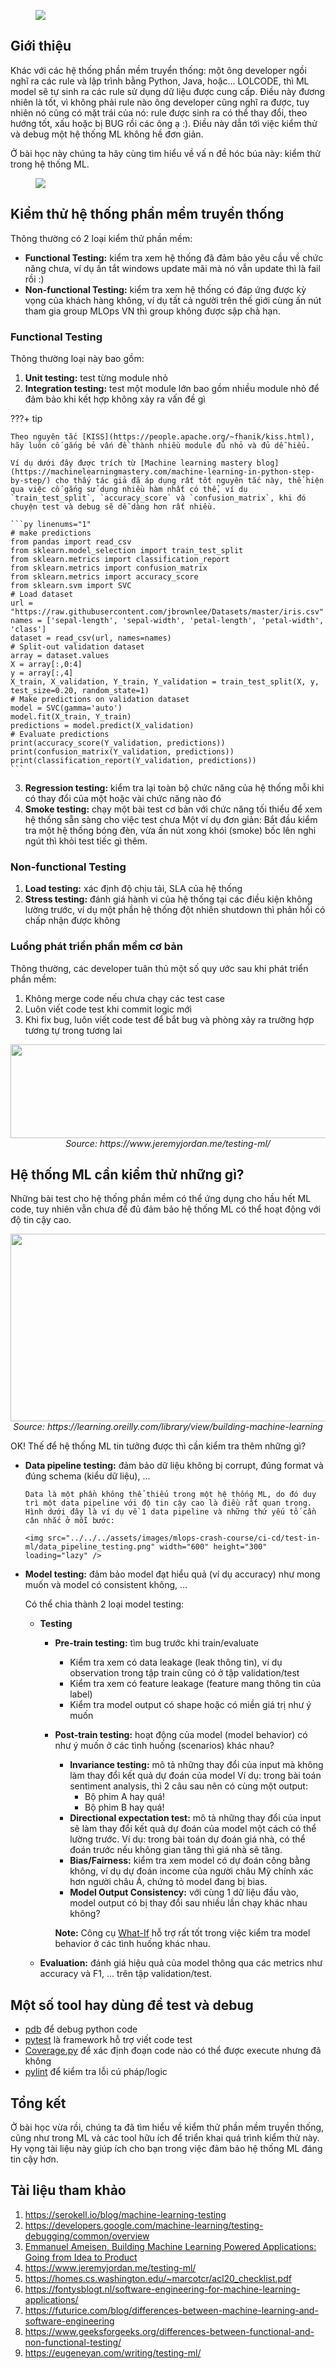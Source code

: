 <figure>
    <img src="../../../assets/images/mlops-crash-course/ci-cd/testing_meme.png" loading="lazy"/>
</figure>

## Giới thiệu

Khác với các hệ thống phần mềm truyển thống: một ông developer ngồi nghĩ ra các rule và lập trình bằng Python, Java, hoặc... LOLCODE, thì ML model sẽ tự sinh ra các rule sử dụng dữ liệu được cung cấp. Điều này đương nhiên là tốt, vì không phải rule nào ông developer cũng nghĩ ra được, tuy nhiên nó cũng có mặt trái của nó: rule được sinh ra có thể thay đổi, theo hướng tốt, xấu hoặc bị BUG rồi các ông ạ :). Điều này dẫn tới việc kiểm thử và debug một hệ thống ML không hề đơn giản.

Ở bài học này chúng ta hãy cùng tìm hiểu về vấ n đề hóc búa này: kiểm thử trong hệ thống ML.

[//]: # (```mermaid)

[//]: # (graph LR)

[//]: # (    n01[ ] --"Đầu vào"--> n1[Hệ thống phần mềm<br>truyền thống] --Kết quả--> n02[ ])

[//]: # (    n03[ ] --Thuật toán--> n1)

[//]: # (    n04[ ] --"Đầu vào"--> n2[Hệ thống<br>Machine Learning] --"Thuật toán<br>&#40;model&#41;"--> n05[ ])

[//]: # (    n06[ ] --Kết quả<br>mong muốn--> n2)

[//]: # (    style n01 height:0px;)

[//]: # (    style n02 height:0px;)

[//]: # (    style n03 height:0px;)

[//]: # (    style n04 height:0px;)

[//]: # (    style n05 height:0px;)

[//]: # (    style n06 height:0px;)

[//]: # (```)

<figure>
    <img src="../../../assets/images/mermaid-diagrams/kiem-thu-he-thong.png" loading="lazy"/>
</figure>


## Kiểm thử hệ thống phần mềm truyền thống

Thông thường có 2 loại kiểm thử phần mềm:

- **Functional Testing:** kiểm tra xem hệ thống đã đảm bảo yêu cầu về chức năng chưa, ví dụ ấn tắt windows update mãi mà nó vẫn update thì là fail rồi :)
- **Non-functional Testing:** kiểm tra xem hệ thống có đáp ứng được kỳ vọng của khách hàng không, ví dụ tất cả người trên thế giới cùng ấn nút tham gia group MLOps VN thì group không được sập chả hạn.

### Functional Testing

Thông thường loại này bao gồm:

1. **Unit testing:** test từng module nhỏ
2. **Integration testing:** test một module lớn bao gồm nhiều module nhỏ để đảm bảo khi kết hợp không xảy ra vấn đề gì

???+ tip

    Theo nguyên tắc [KISS](https://people.apache.org/~fhanik/kiss.html), hãy luôn cố gắng bẻ vấn đề thành nhiều module đủ nhỏ và đủ dễ hiểu.

    Ví dụ dưới đây được trích từ [Machine learning mastery blog](https://machinelearningmastery.com/machine-learning-in-python-step-by-step/) cho thấy tác giả đã áp dụng rất tốt nguyên tắc này, thể hiện qua việc cố gắng sử dụng nhiều hàm nhất có thể, ví dụ `train_test_split`, `accuracy_score` và `confusion_matrix`, khi đó chuyện test và debug sẽ dễ dàng hơn rất nhiều.

    ```py linenums="1"
    # make predictions
    from pandas import read_csv
    from sklearn.model_selection import train_test_split
    from sklearn.metrics import classification_report
    from sklearn.metrics import confusion_matrix
    from sklearn.metrics import accuracy_score
    from sklearn.svm import SVC
    # Load dataset
    url = "https://raw.githubusercontent.com/jbrownlee/Datasets/master/iris.csv"
    names = ['sepal-length', 'sepal-width', 'petal-length', 'petal-width', 'class']
    dataset = read_csv(url, names=names)
    # Split-out validation dataset
    array = dataset.values
    X = array[:,0:4]
    y = array[:,4]
    X_train, X_validation, Y_train, Y_validation = train_test_split(X, y, test_size=0.20, random_state=1)
    # Make predictions on validation dataset
    model = SVC(gamma='auto')
    model.fit(X_train, Y_train)
    predictions = model.predict(X_validation)
    # Evaluate predictions
    print(accuracy_score(Y_validation, predictions))
    print(confusion_matrix(Y_validation, predictions))
    print(classification_report(Y_validation, predictions))
    ```

3. **Regression testing:** kiểm tra lại toàn bộ chức năng của hệ thống mỗi khi có thay đổi của một hoặc vài chức năng nào đó
4. **Smoke testing:** chạy một bài test cơ bản với chức năng tối thiểu để xem hệ thống sẵn sàng cho việc test chưa
   Một ví dụ đơn giản: Bắt đầu kiểm tra một hệ thống bóng đèn, vừa ấn nút xong khói (smoke) bốc lên nghi ngút thì khỏi test tiếc gì thêm.

### Non-functional Testing

1. **Load testing:** xác định độ chịu tải, SLA của hệ thống
2. **Stress testing:** đánh giá hành vi của hệ thống tại các điều kiện không lường trước, ví dụ một phần hệ thống đột nhiên shutdown thì phản hồi có chấp nhận được không

### Luồng phát triển phần mềm cơ bản

Thông thường, các developer tuân thủ một số quy ước sau khi phát triển phần mềm:

1. Không merge code nếu chưa chạy các test case
2. Luôn viết code test khi commit logic mới
3. Khi fix bug, luôn viết code test để bắt bug và phòng xảy ra trường hợp tương tự trong tương lai

<img src="../../../assets/images/mlops-crash-course/ci-cd/test-in-ml/typical_workflow_se.jpeg" width="600" height="150" loading="lazy" />
<figcaption align="center" font-size="8px"><i>Source: https://www.jeremyjordan.me/testing-ml/</i></figcaption>

## Hệ thống ML cần kiểm thử những gì?

Những bài test cho hệ thống phần mềm có thể ứng dụng cho hầu hết ML code, tuy nhiên vẫn chưa để đủ đảm bảo hệ thống ML có thể hoạt động với độ tin cậy cao.

<img src="../../../assets/images/mlops-crash-course/ci-cd/test-in-ml/difference.png" width="600" height="300" loading="lazy" />
<figcaption align="center" font-size="8px"><i>Source: https://learning.oreilly.com/library/view/building-machine-learning</i></figcaption>

OK! Thế để hệ thống ML tin tưởng được thì cần kiểm tra thêm những gì?

- **Data pipeline testing:** đảm bảo dữ liệu không bị corrupt, đúng format và đúng schema (kiểu dữ liệu), ...

      Data là một phần không thể thiếu trong một hệ thống ML, do đó duy trì một data pipeline với độ tin cậy cao là điều rất quan trọng.
      Hình dưới đây là ví dụ về 1 data pipeline và những thứ yếu tố cần cân nhắc ở mỗi bước:

      <img src="../../../assets/images/mlops-crash-course/ci-cd/test-in-ml/data_pipeline_testing.png" width="600" height="300" loading="lazy" />

- **Model testing:** đảm bảo model đạt hiểu quả (ví dụ accuracy) như mong muốn và model có consistent không, ...

  Có thể chia thành 2 loại model testing:

  - **Testing**

    - **Pre-train testing:** tìm bug trước khi train/evaluate
      - Kiểm tra xem có data leakage (leak thông tin), ví dụ observation trong tập train cũng có ở tập validation/test
      - Kiểm tra xem có feature leakage (feature mang thông tin của label)
      - Kiểm tra model output có shape hoặc có miền giá trị như ý muốn
    - **Post-train testing:** hoạt động của model (model behavior) có như ý muốn ở các tình huống (scenarios) khác nhau?

      - **Invariance testing:** mô tả những thay đổi của input mà không làm thay đổi kết quả dự đoán của model
        Ví dụ: trong bài toán sentiment analysis, thì 2 câu sau nên có cùng một output:
        - Bộ phim A hay quá!
        - Bộ phim B hay quá!
      - **Directional expectation test:** mô tả những thay đổi của input sẽ làm thay đổi kết quả dự đoán của model một cách có thể lường trước.
        Ví dụ: trong bài toán dự đoán giá nhà, có thể đoán trước nếu không gian tăng thì giá nhà sẽ tăng.
      - **Bias/Fairness:** kiểm tra xem model có dự đoán công bằng không, ví dụ dự đoán income của người châu Mỹ chính xác hơn người châu Á, chứng tỏ model đang bị bias.
      - **Model Output Consistency:** với cùng 1 dữ liệu đầu vào, model output có bị thay đổi sau nhiều lần chạy khác nhau không?

      **Note:** Công cụ [What-If](https://pair-code.github.io/what-if-tool/) hỗ trợ rất tốt trong việc kiểm tra model behavior ở các tình huống khác nhau.

  - **Evaluation:** đánh giá hiệu quả của model thông qua các metrics như accuracy và F1, ... trên tập validation/test.

## Một số tool hay dùng để test và debug

- [pdb](https://docs.python.org/3/library/pdb.html) để debug python code
- [pytest](https://docs.pytest.org/en/6.2.x/) là framework hỗ trợ viết code test
- [Coverage.py](https://coverage.readthedocs.io/en/coverage-5.5/#:~:text=Coverage.py%20is%20a%20tool,gauge%20the%20effectiveness%20of%20tests.) để xác định đoạn code nào có thể được execute nhưng đã không
- [pylint](https://www.pylint.org/) để kiểm tra lỗi cú pháp/logic

## Tổng kết

Ở bài học vừa rồi, chúng ta đã tìm hiểu về kiểm thử phần mềm truyền thống, cũng như trong ML và các tool hữu ích để triển khai quá trình kiểm thử này. Hy vọng tài liệu này giúp ích cho bạn trong việc đảm bảo hệ thống ML đáng tin cậy hơn.

## Tài liệu tham khảo

1. <https://serokell.io/blog/machine-learning-testing>
2. <https://developers.google.com/machine-learning/testing-debugging/common/overview>
3. [Emmanuel Ameisen, Building Machine Learning Powered Applications: Going from Idea to Product](https://www.oreilly.com/library/view/building-machine-learning/9781492045106/)
4. <https://www.jeremyjordan.me/testing-ml/>
5. <https://homes.cs.washington.edu/~marcotcr/acl20_checklist.pdf>
6. <https://fontysblogt.nl/software-engineering-for-machine-learning-applications/>
7. <https://futurice.com/blog/differences-between-machine-learning-and-software-engineering>
8. <https://www.geeksforgeeks.org/differences-between-functional-and-non-functional-testing/>
9. <https://eugeneyan.com/writing/testing-ml/>
